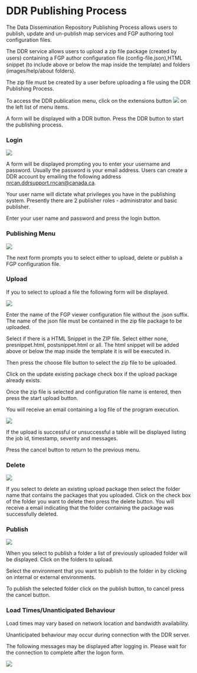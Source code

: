 # DDR Publishing Process

The Data Dissemination Repository Publishing Process allows users to publish, update and un-publish map services and FGP authoring tool configuration files.

The DDR service allows users to upload a zip file package (created by users) containing a FGP author conﬁguration ﬁle (conﬁg-ﬁle.json),HTML snippet (to include above or below the map inside the template) and folders (images/help/about folders).

The zip file must be created by a user before uploading a file using the DDR Publishing Process.

To access the DDR publication menu, click on the extensions button ![](fig11en.png) on the left list of menu items.

A form will be displayed with a DDR button. Press the DDR button to start the publishing process.

### Login

![](fig1en.png)

A form will be displayed prompting you to enter your username and password. Usually the password is your email address. Users can create a DDR account by emailing the following address nrcan.ddrsupport.rncan@canada.ca.

Your user name will dictate what privileges you have in the publishing system. Presently there are 2 publisher roles - administrator and basic publisher.

Enter your user name and password and press the login button.

### Publishing Menu

![](fig3en.png)

The next form prompts you to select either to upload, delete or publish a FGP configuration file.

### Upload

If you to select to upload a file the following form will be displayed.

![](fig4en.png)

Enter the name of the FGP viewer configuration file without the .json suffix. The name of the json file must be contained in the zip file package to be uploaded.

Select if there is a HTML Snippet in the ZIP file. Select either none, presnippet.html, postsnippet.html or all. The html snippet will be added above or below the map inside the template it is will be executed in.

Then press the choose file button to select the zip file to be uploaded.

Click on the update existing package check box if the upload package already exists.

Once the zip file is selected and configuration file name is entered, then press the start upload button.

You will receive an email containing a log file of the program execution.

![](fig7en.png)

If the upload is successful or unsuccessful a table will be displayed listing the job id, timestamp, severity and messages.

Press the cancel button to return to the previous menu.

### Delete

![](fig8en.png)

If you select to delete an existing upload package then select the folder name  that contains the packages that you uploaded. Click on the check box of the folder you want to delete then press the delete button. You will receive a email indicating that the folder containing the package was successfully deleted.

### Publish

![](fig10en.png)

When you select to publish a folder a list of previously uploaded folder will be displayed. Click on the folders to upload.

Select the environment that you want to publish to the folder in by clicking on internal or external environments.

To publish the selected folder click on the publish button, to cancel press the cancel button.

### Load Times/Unanticipated Behaviour

Load times may vary based on network location and bandwidth availability.

Unanticipated behaviour may occur during connection with the DDR server.

The following messages may be displayed after logging in. Please wait for the connection to complete after the logon form.

![](fig12en.png)
